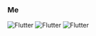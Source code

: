 ### Me
![Flutter](https://img.shields.io/badge/Telegram-@tgc4rd-1E90FF?style=flat&logo=telegram)
![Flutter](https://img.shields.io/badge/VK-@vkc4rd-4169E1?style=flat&logo=vk)
![Flutter](https://img.shields.io/badge/Discord-@C4RD-7B68EE?style=flat&logo=discord)
<!--
**Purple-CARD/Purple-CARD** is a ✨ _special_ ✨ repository because its `README.md` (this file) appears on your GitHub profile.

Here are some ideas to get you started:

- 🔭 I’m currently working on ...
- 🌱 I’m currently learning ...
- 👯 I’m looking to collaborate on ...
- 🤔 I’m looking for help with ...
- 💬 Ask me about ...
- 📫 How to reach me: ...
- 😄 Pronouns: ...
- ⚡ Fun fact: ...
-->
